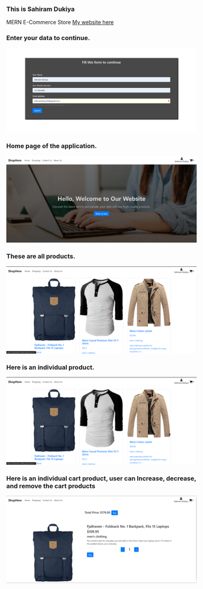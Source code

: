 ### This is Sahiram Dukiya
MERN E-Commerce Store
[My website here](https://myshophere.netlify.app/)

### Enter your data to continue.
<img src="public/form.png" alt="form"/>

### Home page of the application.
<img src="public/home.png" alt="home"/>

### These are all products.
<img src="public/products.png" alt="products"/>

### Here is an individual product.
<img src="public/products.png" alt="individual product"/>

### Here is an individual cart product, user can Increase, decrease, and remove the cart products
<img src="public/Cart_product.png" alt="individual cart product"/>
